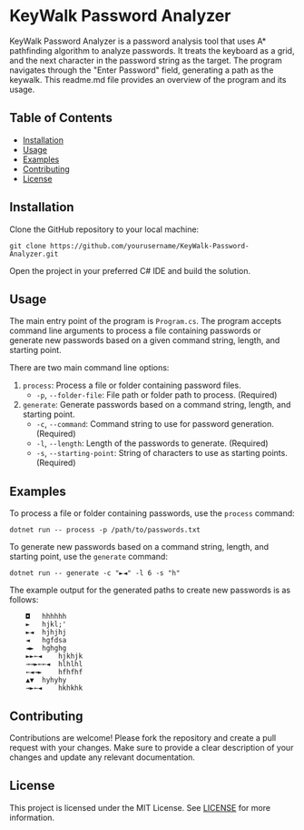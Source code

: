 # KeyWalk Password Analyzer

KeyWalk Password Analyzer is a password analysis tool that uses A* pathfinding algorithm to analyze passwords. It treats the keyboard as a grid, and the next character in the password string as the target. The program navigates through the "Enter Password" field, generating a path as the keywalk. This readme.md file provides an overview of the program and its usage.

## Table of Contents

- [Installation](#installation)
- [Usage](#usage)
- [Examples](#examples)
- [Contributing](#contributing)
- [License](#license)

## Installation

Clone the GitHub repository to your local machine:

```
git clone https://github.com/yourusername/KeyWalk-Password-Analyzer.git
```

Open the project in your preferred C# IDE and build the solution.

## Usage

The main entry point of the program is `Program.cs`. The program accepts command line arguments to process a file containing passwords or generate new passwords based on a given command string, length, and starting point.

There are two main command line options:

1. `process`: Process a file or folder containing password files.
   - `-p`, `--folder-file`: File path or folder path to process. (Required)
2. `generate`: Generate passwords based on a command string, length, and starting point.
   - `-c`, `--command`: Command string to use for password generation. (Required)
   - `-l`, `--length`: Length of the passwords to generate. (Required)
   - `-s`, `--starting-point`: String of characters to use as starting points. (Required)

## Examples

To process a file or folder containing passwords, use the `process` command:

```
dotnet run -- process -p /path/to/passwords.txt
```

To generate new passwords based on a command string, length, and starting point, use the `generate` command:

```
dotnet run -- generate -c "►◄" -l 6 -s "h"
```

The example output for the generated paths to create new passwords is as follows:

```
	◘	hhhhhh
	►	hjkl;'
	►◄	hjhjhj
	◄	hgfdsa
	◄►	hghghg
	►►←◄	hjkhjk
	→→►←←◄	hlhlhl
	←◄→►	hfhfhf
	▲▼	hyhyhy
	→►←◄	hkhkhk
```

## Contributing

Contributions are welcome! Please fork the repository and create a pull request with your changes. Make sure to provide a clear description of your changes and update any relevant documentation.

## License

This project is licensed under the MIT License. See [LICENSE](LICENSE) for more information.

